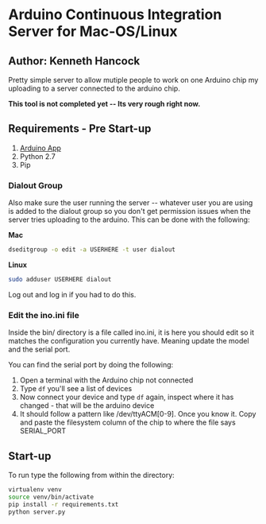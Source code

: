 # Arduino Continuous Integration Server for Mac-OS/Linux
## Author: Kenneth Hancock

Pretty simple server to allow mutiple people to work on one Arduino chip my uploading to a server connected to the arduino chip.

**This tool is not completed yet -- Its very rough right now.**


## Requirements - Pre Start-up
1.  [Arduino App](https://www.arduino.cc/en/main/software)
2.  Python 2.7
3.  Pip 


### Dialout Group
Also make sure the user running the server -- whatever user you are using is added to the dialout group
so you don't get permission issues when the server tries uploading to the arduino.  This can be done with
the following:


**Mac**
```bash
dseditgroup -o edit -a USERHERE -t user dialout
```

**Linux**
```bash
sudo adduser USERHERE dialout
```

Log out and log in if you had to do this.

### Edit the ino.ini file
Inside the bin/ directory is a file called ino.ini, it is here you should edit so it matches the configuration you currently
have.  Meaning update the model and the serial port.

You can find the serial port by doing the following:  
1.  Open a terminal with the Arduino chip not connected  
2.  Type `df` you'll see a list of devices  
3.  Now connect your device and type `df` again, inspect where it has changed - that will be the arduino device  
4.  It should follow a pattern like /dev/ttyACM[0-9].  Once you know it. Copy and paste the filesystem column of the chip to where the file says SERIAL\_PORT  
## Start-up
To run type the following from within the directory:
```bash
virtualenv venv
source venv/bin/activate
pip install -r requirements.txt
python server.py
```

